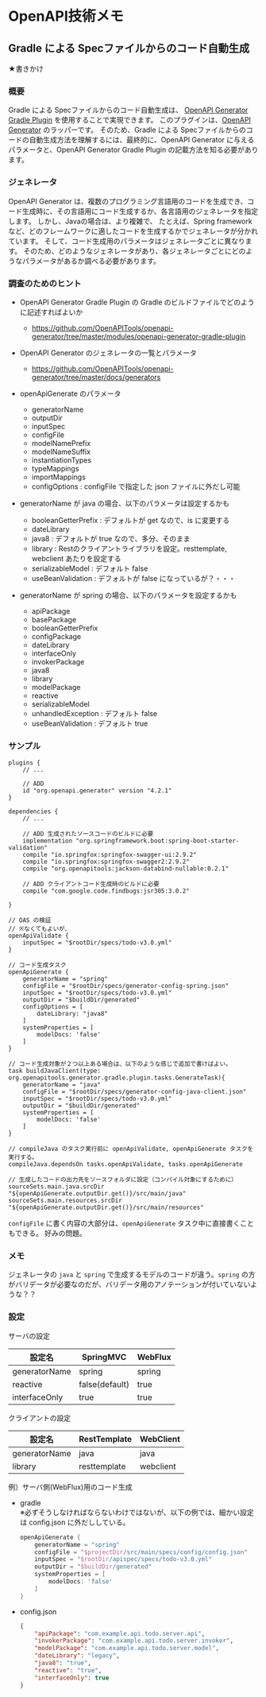 OpenAPI技術メモ
===

Gradle による Specファイルからのコード自動生成
---

★書きかけ

### 概要
Gradle による Specファイルからのコード自動生成は、
[OpenAPI Generator Gradle Plugin](https://github.com/OpenAPITools/openapi-generator/tree/master/modules/openapi-generator-gradle-plugin) を使用することで実現できます。
このプラグインは、[OpenAPI Generator](https://github.com/OpenAPITools/openapi-generator/) のラッパーです。
そのため、Gradle による Specファイルからのコードの自動生成方法を理解するには、最終的に、OpenAPI Generator に与えるパラメータと、OpenAPI Generator Gradle Plugin の記載方法を知る必要があります。

### ジェネレータ
OpenAPI Generator は、複数のプログラミング言語用のコードを生成でき、コード生成時に、その言語用にコード生成するか、各言語用のジェネレータを指定します。
しかし、Javaの場合は、より複雑で、
たとえば、Spring framework など、どのフレームワークに適したコードを生成するかでジェネレータが分かれています。
そして、コード生成用のパラメータはジェネレータごとに異なります。
そのため、どのようなジェネレータがあり、各ジェネレータごとにどのようなパラメータがあるか調べる必要があります。

### 調査のためのヒント

- OpenAPI Generator Gradle Plugin の Gradle のビルドファイルでどのように記述すればよいか
  - https://github.com/OpenAPITools/openapi-generator/tree/master/modules/openapi-generator-gradle-plugin
- OpenAPI Generator のジェネレータの一覧とパラメータ
  - https://github.com/OpenAPITools/openapi-generator/tree/master/docs/generators

- openApiGenerate のパラメータ
    - generatorName
    - outputDir
    - inputSpec
    - configFile
    - modelNamePrefix
    - modelNameSuffix
    - instantiationTypes
    - typeMappings
    - importMappings
    - configOptions : configFile で指定した json ファイルに外だし可能

- generatorName が java の場合、以下のパラメータは設定するかも
    - booleanGetterPrefix : デフォルトが get なので、is に変更する
    - dateLibrary
    - java8 : デフォルトが true なので、多分、そのまま
    - library : Restのクライアントライブラリを設定。resttemplate, webclient あたりを設定する
    - serializableModel : デフォルト false
    - useBeanValidation : デフォルトが false になっているが？・・・
- generatorName が spring の場合、以下のパラメータを設定するかも
    - apiPackage
    - basePackage
    - booleanGetterPrefix
    - configPackage
    - dateLibrary
    - interfaceOnly
    - invokerPackage
    - java8
    - library
    - modelPackage
    - reactive
    - serializableModel
    - unhandledException : デフォルト false
    - useBeanValidation : デフォルト true

### サンプル

```Gradle
plugins {
	// ...

    // ADD
    id "org.openapi.generator" version "4.2.1"
}

dependencies {
    // ...

	// ADD 生成されたソースコードのビルドに必要
	implementation "org.springframework.boot:spring-boot-starter-validation"
	compile "io.springfox:springfox-swagger-ui:2.9.2"
    compile "io.springfox:springfox-swagger2:2.9.2"
	compile "org.openapitools:jackson-databind-nullable:0.2.1"

    // ADD クライアントコード生成時のビルドに必要
  	compile "com.google.code.findbugs:jsr305:3.0.2"

}

// OAS の検証
// ※なくてもよいが、
openApiValidate {
    inputSpec = "$rootDir/specs/todo-v3.0.yml"
}

// コード生成タスク
openApiGenerate {
    generatorName = "spring"
    configFile = "$rootDir/specs/generator-config-spring.json"
    inputSpec = "$rootDir/specs/todo-v3.0.yml"
    outputDir = "$buildDir/generated"
    configOptions = [
        dateLibrary: "java8"
    ]
    systemProperties = [
        modelDocs: 'false'
    ]
}

// コード生成対象が２つ以上ある場合は、以下のような感じで追加で書けばよい。
task buildJavaClient(type: org.openapitools.generator.gradle.plugin.tasks.GenerateTask){
    generatorName = "java"
    configFile = "$rootDir/specs/generator-config-java-client.json"
    inputSpec = "$rootDir/specs/todo-v3.0.yml"
    outputDir = "$buildDir/generated"
    systemProperties = [
        modelDocs: 'false'
    ]
}

// compileJava のタスク実行前に openApiValidate, openApiGenerate タスクを実行する。
compileJava.dependsOn tasks.openApiValidate, tasks.openApiGenerate

// 生成したコードの出力先をソースフォルダに設定（コンパイル対象にするために）
sourceSets.main.java.srcDir "${openApiGenerate.outputDir.get()}/src/main/java"
sourceSets.main.resources.srcDir "${openApiGenerate.outputDir.get()}/src/main/resources"
```

`configFile` に書く内容の大部分は、`openApiGenerate` タスク中に直接書くこともできる。
好みの問題。


### メモ

ジェネレータの `java` と `spring` で生成するモデルのコードが違う。`spring` の方がバリデータが必要なのだが、バリデータ用のアノテーションが付いていないような？？

### 設定

サーバの設定

|設定名|SpringMVC|WebFlux|
|-|-|-|
|generatorName|spring|spring|
|reactive|false(default)|true|
|interfaceOnly|true|true|


クライアントの設定

|設定名|RestTemplate|WebClient|
|-|-|-|
|generatorName|java|java|
|library|resttemplate|webclient|


例）サーバ側(WebFlux)用のコード生成

- gradle  
  ※必ずそうしなければならないわけではないが、以下の例では、細かい設定は config.json に外だししている。
    ```groovy
    openApiGenerate {
        generatorName = "spring"
        configFile = "$projectDir/src/main/specs/config/config.json"
        inputSpec = "$rootDir/apispec/specs/todo-v3.0.yml"
        outputDir = "$buildDir/generated"
        systemProperties = [
            modelDocs: 'false'
        ]
    }
    ```
- config.json  
    ```json
    {
        "apiPackage": "com.example.api.todo.server.api",
        "invokerPackage": "com.example.api.todo.server.invoker",
        "modelPackage": "com.example.api.todo.server.model",
        "dateLibrary": "legacy",
        "java8": "true",
        "reactive": "true",
        "interfaceOnly": true
    }
    ```